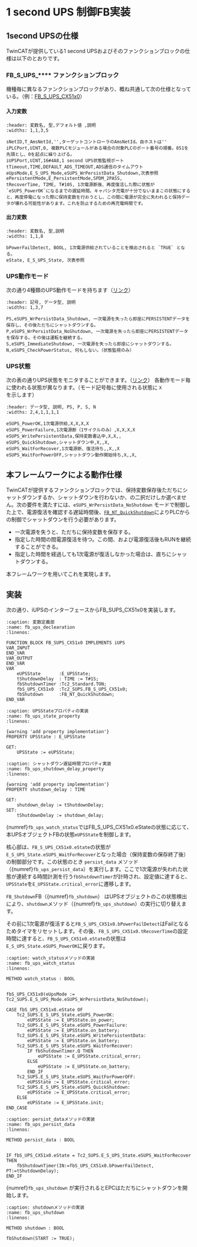 # 1 second UPS 制御FB実装

## 1second UPSの仕様

TwinCATが提供している1 second UPSおよびそのファンクションブロックの仕様は以下のとおりです。

### FB_S_UPS_**** ファンクションブロック

機種毎に異なるファンクションブロックがあり、概ね共通して次の仕様となっている。（例：[FB_S_UPS_CX51x0](https://infosys.beckhoff.com/content/1033/tcplclib_tc2_sups/2250113931.html?id=5627610611515898967)）

#### 入力変数

```{csv-table}
:header: 変数名, 型,デフォルト値 ,説明
:widths: 1,1,3,5

sNetID,T_AmsNetId,'',ターゲットコントローラのAmsNetId。自ホストは''
iPLCPort,UINT,0, 複数PLCモジュールがある場合の対象PLCのポート番号の順番。851を先頭とし、0を起点に繰り上げる。
iUPSPort,UINT,16#4A8,1 second UPS状態監視ポート
tTimeout,TIME,DEFAULT_ADS_TIMEOUT,ADS通信のタイムアウト
eUpsMode,E_S_UPS_Mode,eSUPS_WrPersistData_Shutdown,次表参照 
ePersistentMode,E_PersistentMode,SPDM_2PASS,
tRecoverTime, TIME, T#10S, 1次電源断後、再度復活した際に状態が`eSUPS_PowerOK`になるまでの遅延時間。キャパシタ充電が十分でないままこの状態にすると、再度停電になった際に保持変数を行おうとし、この間に電源が完全に失われると保持データが壊れる可能性があります。これを防止するための再充電時間です。
```

#### 出力変数

```{csv-table}
:header: 変数名, 型,説明
:widths: 1,1,8

bPowerFailDetect, BOOL, 1次電源供給されていることを検出されると `TRUE` となる。
eState, E_S_UPS_State, 次表参照
```


### UPS動作モード

次の通り4種類のUPS動作モードを持ちます（[リンク](https://infosys.beckhoff.com/content/1033/tcplclib_tc2_sups/30505867.html?id=7716209737698255724)）

```{csv-table}
:header: 記号, データ型, 説明
:widths: 1,3,7

PS,eSUPS_WrPersistData_Shutdown, 一次電源を失ったら即座にPERSISTENTデータを保存し、その後ただちにシャットダウンする。
P,eSUPS_WrPersistData_NoShutdown, 一次電源を失ったら即座にPERSISTENTデータを保存する。その後は運転を継続する。
S,eSUPS_ImmediateShutdown, 一次電源を失ったら即座にシャットダウンする。
N,eSUPS_CheckPowerStatus, 何もしない。（状態監視のみ）
```

### UPS状態

次の表の通りUPS状態をモニタすることができます。（[リンク](https://infosys.beckhoff.com/content/1033/tcplclib_tc2_sups/30507403.html?id=655678291627447140)）
各動作モード毎に使われる状態が異なります。（モード記号毎に使用される状態に `X` を示します）

```{csv-table}
:header: データ型, 説明, PS, P, S, N
:widths: 2,4,1,1,1,1

eSUPS_PowerOK,1次電源供給,X,X,X,X
eSUPS_PowerFailure,1次電源断（1サイクルのみ）,X,X,X,X
eSUPS_WritePersistentData,保持変数書込中,X,X,,
eSUPS_QuickShutdown,シャットダウン中,X,,X,
eSUPS_WaitForRecover,1次電源断、復活待ち,,X,,X
eSUPS_WaitForPowerOFF,シャットダウン動作開始待ち,X,,X,
```

## 本フレームワークによる動作仕様

TwinCATが提供するファンクションブロックでは、保持変数保存後ただちにシャットダウンするか、シャットダウンを行わないか、の二択だけしか選べません。次の要件を満たすには、`eSUPS_WrPersistData_NoShutdown` モードで制御した上で、電源復活を確認する遅延時間後、[`FB_NT_QuickShutdown`](https://infosys.beckhoff.com/content/1033/tcplclib_tc2_sups/30497035.html?id=6766415496240034724)によりPLCからの制御でシャットダウンを行う必要があります。

* 一次電源を失うと、ただちに保持変数を保存する。
* 指定した時間の間電源復活を待つ。この間、および電源復活後もRUNを継続することができる。
* 指定した時間を経過しても1次電源が復活しなかった場合は、直ちにシャットダウンする。

本フレームワークを用いてこれを実現します。

## 実装

次の通り、iUPSのインターフェースからFB_SUPS_CX51x0を実装します。

```{code-block} iecst
:caption: 変数定義部
:name: fb_ups_declearation
:linenos:

FUNCTION_BLOCK FB_SUPS_CX51x0 IMPLEMENTS iUPS
VAR_INPUT
END_VAR
VAR_OUTPUT
END_VAR
VAR
	eUPSState 		:E_UPSState;
	tShutdownDelay	: TIME := T#1S;
	fbShutdownTimer	:Tc2_Standard.TON;
	fbS_UPS_CX51x0	:Tc2_SUPS.FB_S_UPS_CX51x0;
	fbShutdown		:FB_NT_QuickShutdown;
END_VAR
```


```{code-block} iecst
:caption: UPSStateプロパティの実装
:name: fb_ups_state_property
:linenos:

{warning 'add property implementation'}
PROPERTY UPSState : E_UPSState

GET:
    UPSState := eUPSState;

```

```{code-block} iecst
:caption: シャットダウン遅延時間プロパティ実装
:name: fb_ups_shutdown_delay_property
:linenos:

{warning 'add property implementation'}
PROPERTY shutdown_delay : TIME

GET:
    shutdown_delay := tShutdownDelay;
SET:
    tShutdownDelay := shutdown_delay;

```

{numref}`fb_ups_watch_status`ではFB_S_UPS_CX51x0.eStateの状態に応じて、本UPSオブジェクトFBの状態`eUPSState`を制御します。

核心部は、`FB_S_UPS_CX51x0.eState`の状態が`E_S_UPS_State.eSUPS_WaitForRecover`となった場合（保持変数の保存終了後）の制御部分です。この状態のとき `persist_data` メソッド（{numref}`fb_ups_persist_data`）を実行します。ここで1次電源が失われた状態が連続する時間計測を行う`fbShutdownTimer`が計時され、設定値に達すると、`UPSState`を`E_UPSState.critical_error`に遷移します。

`FB_Shutdown`FB（{numref}`fb_shutdown`） はUPSオブジェクトのこの状態検出により、`shutdown`メソッド（{numref}`fb_ups_shutdown`）の実行に切り替えます。

その前に1次電源が復活すると`FB_S_UPS_CX51x0.bPowerFailDetect`はFailとなるためタイマをリセットします。その後、`FB_S_UPS_CX51x0.tRecoverTime`の設定時間に達すると、`FB_S_UPS_CX51x0.eState`の状態は`E_S_UPS_State.eSUPS_PowerOK`に戻ります。

```{code-block} iecst
:caption: watch_statusメソッドの実装
:name: fb_ups_watch_status
:linenos:

METHOD watch_status : BOOL


fbS_UPS_CX51x0(eUpsMode := Tc2_SUPS.E_S_UPS_Mode.eSUPS_WrPersistData_NoShutdown);

CASE fbS_UPS_CX51x0.eState OF
	Tc2_SUPS.E_S_UPS_State.eSUPS_PowerOK:
		eUPSState := E_UPSState.on_power;
	Tc2_SUPS.E_S_UPS_State.eSUPS_PowerFailure:
		eUPSState := E_UPSState.on_battery;
	Tc2_SUPS.E_S_UPS_State.eSUPS_WritePersistentData:
		eUPSState := E_UPSState.on_battery;
	Tc2_SUPS.E_S_UPS_State.eSUPS_WaitForRecover:
		IF fbShutdownTimer.Q THEN
			eUPSState := E_UPSState.critical_error;
		ELSE
			eUPSState := E_UPSState.on_battery;
		END_IF
	Tc2_SUPS.E_S_UPS_State.eSUPS_WaitForPowerOFF:
		eUPSState := E_UPSState.critical_error;
	Tc2_SUPS.E_S_UPS_State.eSUPS_QuickShutdown:
		eUPSState := E_UPSState.critical_error;
	ELSE
		eUPSState := E_UPSState.init;
END_CASE

```
```{code-block} iecst
:caption: persist_dataメソッドの実装
:name: fb_ups_persist_data
:linenos:

METHOD persist_data : BOOL


IF fbS_UPS_CX51x0.eState = Tc2_SUPS.E_S_UPS_State.eSUPS_WaitForRecover THEN
	fbShutdownTimer(IN:=fbS_UPS_CX51x0.bPowerFailDetect, PT:=tShutdownDelay);
END_IF
```

{numref}`fb_ups_shutdown` が実行されるとEPCはただちにシャットダウンを開始します。

```{code-block} iecst
:caption: shutdownメソッドの実装
:name: fb_ups_shutdown
:linenos:

METHOD shutdown : BOOL

fbShutdown(START := TRUE);
```

